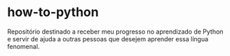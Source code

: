 # how-to-python
Repositório destinado a receber meu progresso no aprendizado de Python e servir de ajuda a outras pessoas que desejem aprender essa língua fenomenal.

